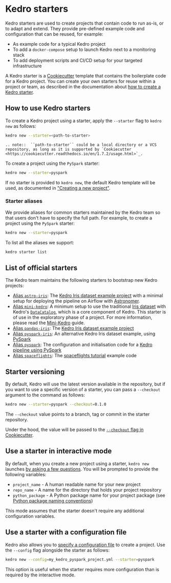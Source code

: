 # Kedro starters

Kedro starters are used to create projects that contain code to run as-is, or to adapt and extend. They provide pre-defined example code and configuration that can be reused, for example:

* As example code for a typical Kedro project
* To add a `docker-compose` setup to launch Kedro next to a monitoring stack
* To add deployment scripts and CI/CD setup for your targeted infrastructure

A Kedro starter is a [Cookiecutter](https://cookiecutter.readthedocs.io/en/1.7.2/) template that contains the boilerplate code for a Kedro project. You can create your own starters for reuse within a project or team, as described in the documentation about [how to create a Kedro starter](../07_extend_kedro/05_create_kedro_starters.md).

## How to use Kedro starters

To create a Kedro project using a starter, apply the `--starter` flag to `kedro new` as follows:

```bash
kedro new --starter=<path-to-starter>
```

```eval_rst
.. note::  ``path-to-starter`` could be a local directory or a VCS repository, as long as it is supported by `Cookiecutter <https://cookiecutter.readthedocs.io/en/1.7.2/usage.html>`_.
```

To create a project using the `PySpark` starter:

```bash
kedro new --starter=pyspark
```

If no starter is provided to `kedro new`, the default Kedro template will be used, as documented in ["Creating a new project"](./04_new_project.md).

### Starter aliases

We provide aliases for common starters maintained by the Kedro team so that users don't have to specify the full path. For example, to create a project using the `PySpark` starter:

```bash
kedro new --starter=pyspark
```

To list all the aliases we support:

```bash
kedro starter list
```

## List of official starters

The Kedro team maintains the following starters to bootstrap new Kedro projects:

* [Alias `astro-iris`](https://github.com/quantumblacklabs/kedro-starters/tree/master/astro-iris): The [Kedro Iris dataset example project](https://kedro.readthedocs.io/en/stable/02_get_started/05_example_project.html) with a minimal setup for deploying the pipeline on Airflow with [Astronomer](https://www.astronomer.io/).
* [Alias `mini-kedro`](https://github.com/quantumblacklabs/kedro-starters/tree/master/mini-kedro): A minimum setup to use the traditional [Iris dataset](https://www.kaggle.com/uciml/iris) with Kedro's [`DataCatalog`](../05_data/01_data_catalog.md), which is a core component of Kedro. This starter is of use in the exploratory phase of a project. For more information, please read the [Mini-Kedro](../04_kedro_project_setup/04_mini_kedro.md) guide.
* [Alias `pandas-iris`](https://github.com/quantumblacklabs/kedro-starters/tree/master/pandas-iris): The [Kedro Iris dataset example project](./05_example_project.md)
* [Alias `pyspark-iris`](https://github.com/quantumblacklabs/kedro-starters/tree/master/pyspark-iris): An alternative Kedro Iris dataset example, using [PySpark](../11_tools_integration/01_pyspark.md)
* [Alias `pyspark`](https://github.com/quantumblacklabs/kedro-starters/tree/master/pyspark): The configuration and initialisation code for a [Kedro pipeline using PySpark](../11_tools_integration/01_pyspark.md)
* [Alias `spaceflights`](https://github.com/quantumblacklabs/kedro-starters/tree/master/spaceflights): The [spaceflights tutorial](../03_tutorial/01_spaceflights_tutorial.md) example code

## Starter versioning

By default, Kedro will use the latest version available in the repository, but if you want to use a specific version of a starter, you can pass a `--checkout` argument to the command as follows:

```bash
kedro new --starter=pyspark --checkout=0.1.0
```

The `--checkout` value points to a branch, tag or commit in the starter repository.

Under the hood, the value will be passed to the [`--checkout` flag in Cookiecutter](https://cookiecutter.readthedocs.io/en/1.7.2/usage.html#works-directly-with-git-and-hg-mercurial-repos-too).

## Use a starter in interactive mode

By default, when you create a new project using a starter, `kedro new` launches [by asking a few questions](./04_new_project.md#create-a-new-project-interactively). You will be prompted to provide the following variables:

* `project_name` - A human readable name for your new project
* `repo_name` - A name for the directory that holds your project repository
* `python_package` - A Python package name for your project package (see [Python package naming conventions](https://www.python.org/dev/peps/pep-0008/#package-and-module-names))

This mode assumes that the starter doesn't require any additional configuration variables.

## Use a starter with a configuration file

Kedro also allows you to [specify a configuration file](./04_new_project.md#Create-a-new-project-from-a-configuration-file) to create a project. Use the `--config` flag alongside the starter as follows:

```bash
kedro new --config=my_kedro_pyspark_project.yml --starter=pyspark
```

This option is useful when the starter requires more configuration than is required by the interactive mode.
